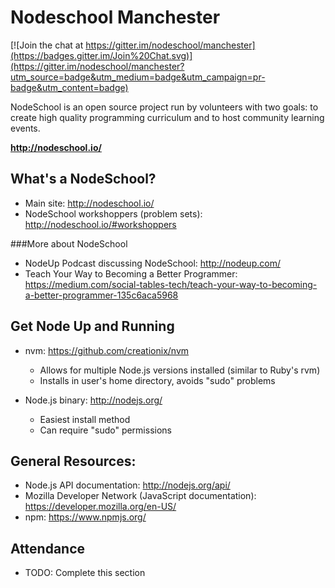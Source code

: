 Nodeschool Manchester 
======

[![Join the chat at https://gitter.im/nodeschool/manchester](https://badges.gitter.im/Join%20Chat.svg)](https://gitter.im/nodeschool/manchester?utm_source=badge&utm_medium=badge&utm_campaign=pr-badge&utm_content=badge)


NodeSchool is an open source project run by volunteers with two goals: to create high quality programming curriculum and to host community learning events.

<strong>http://nodeschool.io/</strong>


What's a NodeSchool?
------
* Main site: http://nodeschool.io/
* NodeSchool workshoppers (problem sets): http://nodeschool.io/#workshoppers


###More about NodeSchool
* NodeUp Podcast discussing NodeSchool: http://nodeup.com/
* Teach Your Way to Becoming a Better Programmer: https://medium.com/social-tables-tech/teach-your-way-to-becoming-a-better-programmer-135c6aca5968


Get Node Up and Running
------
* nvm: https://github.com/creationix/nvm
   * Allows for multiple Node.js versions installed (similar to Ruby's rvm)
   * Installs in user's home directory, avoids "sudo" problems

* Node.js binary: http://nodejs.org/
   * Easiest install method
   * Can require "sudo" permissions

General Resources:
------
* Node.js API documentation: http://nodejs.org/api/
* Mozilla Developer Network (JavaScript documentation): https://developer.mozilla.org/en-US/
* npm: https://www.npmjs.org/

Attendance
------
* TODO:  Complete this section

